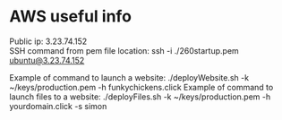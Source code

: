 # AWS useful info

Public ip: 3.23.74.152   
SSH command from pem file location: ssh -i ./260startup.pem ubuntu@3.23.74.152

Example of command to launch a website: ./deployWebsite.sh  -k ~/keys/production.pem -h funkychickens.click
Example of command to launch files to a website: ./deployFiles.sh -k ~/keys/production.pem -h yourdomain.click -s simon
